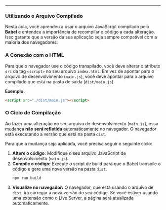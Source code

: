 -----

### Utilizando o Arquivo Compilado

Nesta aula, você aprendeu a usar o arquivo JavaScript compilado pelo **Babel** e entendeu a importância de recompilar o código a cada alteração. Isso garante que a versão da sua aplicação seja sempre compatível com a maioria dos navegadores.

### A Conexão com o HTML

Para que o navegador use o código transpilado, você deve alterar o atributo `src` da tag `<script>` no seu arquivo `index.html`. Em vez de apontar para o arquivo de desenvolvimento (`main.js`), você deve apontar para o arquivo compilado que está na pasta de saída (`dist/main.js`).

**Exemplo:**

```html
<script src="./dist/main.js"></script>
```

### O Ciclo de Compilação

Ao fazer uma alteração no seu arquivo de desenvolvimento (`main.js`), essa mudança **não será refletida** automaticamente no navegador. O navegador está executando a versão que está na pasta `dist`.

Para que a mudança seja aplicada, você precisa seguir o seguinte ciclo:

1.  **Altere o código:** Modifique o seu arquivo JavaScript de desenvolvimento (`main.js`).
2.  **Compile o código:** Execute o script de build para que o Babel transpile o código e gere uma nova versão na pasta `dist`.
    ```bash
    npm run build
    ```
3.  **Visualize no navegador:** O navegador, que está usando o arquivo de `dist`, irá carregar a nova versão do seu código. Se você estiver usando uma extensão como o Live Server, a página será atualizada automaticamente.
